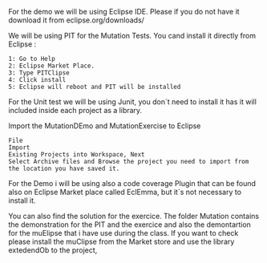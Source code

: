 For the demo we will be using Eclipse IDE.
Please if you do not have it download it from eclipse.org/downloads/

We will be using PIT for the Mutation Tests.
You cand install it directly from Eclipse :

	1: Go to Help
	2: Eclipse Market Place.
	3: Type PITClipse
	4: Click install
	5: Eclipse will reboot and PIT will be installed

For the Unit test we will be using Junit, you don´t need to install it has it will included inside
each project as a library.

Import the MutationDEmo and MutationExercise to Eclipse

	File
	Import
	Existing Projects into Workspace, Next
	Select Archive files and Browse the project you need to import from the location you have saved it.
	
For the Demo i will be using also a code coverage Plugin that can be found also on Eclipse Market place called EclEmma, but it´s not necessary to install it.

You can also find the solution for the exercice. 
The folder Mutation contains the demonstration for the PIT and the exercice and also the demontartion for the muElipse that i have use during the class.
If you want to check please install the muClipse from the Market store and use the library extedendOb to the project,

